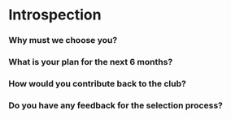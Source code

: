 # Introspection


### Why must we choose you?


### What is your plan for the next 6 months?


### How would you contribute back to the club?


### Do you have any feedback for the selection process?
